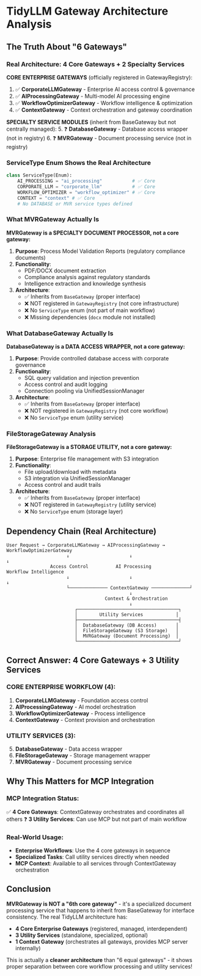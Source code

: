 # TidyLLM Gateway Architecture Analysis

## The Truth About "6 Gateways"

### **Real Architecture: 4 Core Gateways + 2 Specialty Services**

**CORE ENTERPRISE GATEWAYS** (officially registered in GatewayRegistry):
1. ✅ **CorporateLLMGateway** - Enterprise AI access control & governance
2. ✅ **AIProcessingGateway** - Multi-model AI processing engine  
3. ✅ **WorkflowOptimizerGateway** - Workflow intelligence & optimization
4. ✅ **ContextGateway** - Context orchestration and gateway coordination

**SPECIALTY SERVICE MODULES** (inherit from BaseGateway but not centrally managed):
5. ❓ **DatabaseGateway** - Database access wrapper (not in registry)
6. ❓ **MVRGateway** - Document processing service (not in registry)

### **ServiceType Enum Shows the Real Architecture**
```python
class ServiceType(Enum):
    AI_PROCESSING = "ai_processing"           # ✅ Core
    CORPORATE_LLM = "corporate_llm"           # ✅ Core  
    WORKFLOW_OPTIMIZER = "workflow_optimizer" # ✅ Core
    CONTEXT = "context" # ✅ Core
    # No DATABASE or MVR service types defined
```

### **What MVRGateway Actually Is**

**MVRGateway is a SPECIALTY DOCUMENT PROCESSOR, not a core gateway:**

1. **Purpose**: Process Model Validation Reports (regulatory compliance documents)
2. **Functionality**: 
   - PDF/DOCX document extraction
   - Compliance analysis against regulatory standards
   - Intelligence extraction and knowledge synthesis
3. **Architecture**: 
   - ✅ Inherits from `BaseGateway` (proper interface)
   - ❌ NOT registered in `GatewayRegistry` (not core infrastructure)
   - ❌ No `ServiceType` enum (not part of main workflow)
   - ❌ Missing dependencies (`docx` module not installed)

### **What DatabaseGateway Actually Is**

**DatabaseGateway is a DATA ACCESS WRAPPER, not a core gateway:**

1. **Purpose**: Provide controlled database access with corporate governance
2. **Functionality**:
   - SQL query validation and injection prevention
   - Access control and audit logging
   - Connection pooling via UnifiedSessionManager
3. **Architecture**:
   - ✅ Inherits from `BaseGateway` (proper interface)
   - ❌ NOT registered in `GatewayRegistry` (not core workflow)
   - ❌ No `ServiceType` enum (utility service)

### **FileStorageGateway Analysis**

**FileStorageGateway is a STORAGE UTILITY, not a core gateway:**

1. **Purpose**: Enterprise file management with S3 integration
2. **Functionality**:
   - File upload/download with metadata
   - S3 integration via UnifiedSessionManager
   - Access control and audit trails
3. **Architecture**:
   - ✅ Inherits from `BaseGateway` (proper interface)
   - ❌ NOT registered in `GatewayRegistry` (utility service)
   - ❌ No `ServiceType` enum (storage layer)

## **Dependency Chain (Real Architecture)**

```
User Request → CorporateLLMGateway → AIProcessingGateway → WorkflowOptimizerGateway
                      ↓                      ↓                        ↓
                Access Control          AI Processing           Workflow Intelligence
                      ↓                      ↓                        ↓
                      └────────────── ContextGateway ──────────────┘
                                             ↓
                                    Context & Orchestration
                                             ↓
                         ┌─────────────────────────────────────┐
                         │        Utility Services            │
                         ├─────────────────────────────────────┤
                         │  DatabaseGateway (DB Access)       │
                         │  FileStorageGateway (S3 Storage)   │
                         │  MVRGateway (Document Processing)  │
                         └─────────────────────────────────────┘
```

## **Correct Answer: 4 Core Gateways + 3 Utility Services**

### **CORE ENTERPRISE WORKFLOW (4)**:
1. **CorporateLLMGateway** - Foundation access control
2. **AIProcessingGateway** - AI model orchestration  
3. **WorkflowOptimizerGateway** - Process intelligence
4. **ContextGateway** - Context provision and orchestration

### **UTILITY SERVICES (3)**:
5. **DatabaseGateway** - Data access wrapper
6. **FileStorageGateway** - Storage management wrapper
7. **MVRGateway** - Document processing service

## **Why This Matters for MCP Integration**

### **MCP Integration Status**:
✅ **4 Core Gateways**: ContextGateway orchestrates and coordinates all others
❓ **3 Utility Services**: Can use MCP but not part of main workflow

### **Real-World Usage**:
- **Enterprise Workflows**: Use the 4 core gateways in sequence
- **Specialized Tasks**: Call utility services directly when needed
- **MCP Context**: Available to all services through ContextGateway orchestration

## **Conclusion**

**MVRGateway is NOT a "6th core gateway"** - it's a specialized document processing service that happens to inherit from BaseGateway for interface consistency. The real TidyLLM architecture has:

- **4 Core Enterprise Gateways** (registered, managed, interdependent)
- **3 Utility Services** (standalone, specialized, optional)
- **1 Context Gateway** (orchestrates all gateways, provides MCP server internally)

This is actually a **cleaner architecture** than "6 equal gateways" - it shows proper separation between core workflow processing and utility services!